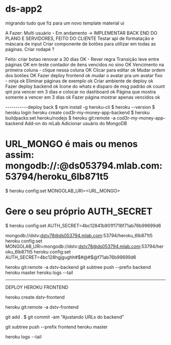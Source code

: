 # ds-app2

migrando tudo que fiz para um novo template material ui

A Fazer:
Multi usuário - Em andamento -> IMPLEMENTAR BACK END DO PLANO E SERVIDORES, FEITO DO CLIENTE
Testar api de formatação e máscara de input
Criar componente de botões para utilizar em todas as páginas.
Criar rodapé ?

Feito:
criar botao renovar a 30 dias OK - Rever regra
Transição leve entre páginas OK em teste
contador de itens vencidos no sino OK
Vencimento na primeira coluna - clique nessa coluna OK
Clicar para editar ok
Mudar ordem dos botões OK
Fazer deploy frontend ok
mudar o avatar pra um avatar fixo - ninja ok
Eliminar páginas de exemplo ok
Criar ambiente de deploy ok
Fazer deploy backend ok
Icone do whats e disparo de msg padrão ok
count qnt pra vencer em 3 dias e colocar no dashboard ok
Página que mostra somente a vencer em 3 dias ok
Fazer página mostrar apenas vencidos ok



-----------deploy back
$ npm install -g heroku-cli
$ heroku --version
$ heroku login
heroku create cod3r-my-money-app-backend
$ heroku buildpacks:set heroku/nodejs
$ heroku git:remote -a cod3r-my-money-app-backend
Add-on do mLab
Adicionar usuário do MongoDB
# URL_MONGO é mais ou menos assim: mongodb://<dbuser>:<dbpassword>@ds053794.mlab.com:53794/heroku_6lb871t5
$ heroku config:set MONGOLAB_URI=<URL_MONGO>
# Gere o seu próprio AUTH_SECRET
$ heroku config:set AUTH_SECRET=4bc12841b901f1716f71ab76b99699d6

mongodb://dstv:dstv78@ds053794.mlab.com:53794/heroku_6lb871t5
heroku config:set MONGOLAB_URI=mongodb://dstv:dstv78@ds053794.mlab.com:53794/heroku_6lb871t5
heroku config:set AUTH_SECRET=4bc128hgjgughh#$#@#$$@$f71ab76b99699d6

heroku git:remote -a dstv-backend
git subtree push --prefix backend  heroku master
heroku logs --tail

----------------------------------------------------------
DEPLOY HEROKU FRONTEND


heroku create dstv-frontend

heroku git:remote -a dstv-frontend

git add .
$ git commit -am "Ajustando URLs do backend"

git subtree push --prefix frontend  heroku master

heroku logs --tail